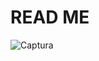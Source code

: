# READ ME
![Captura](https://github.com/Hyzoor/RSA-CryptographyAlgorithm-Terminal/assets/130689617/9b99df39-87ce-44c3-999e-4cba1afcb2af)
